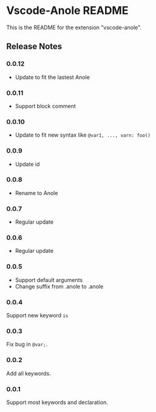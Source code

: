 # Vscode-Anole README

This is the README for the extension "vscode-anole".

## Release Notes

### 0.0.12

- Update to fit the lastest Anole

### 0.0.11

- Support block comment

### 0.0.10

- Update to fit new syntax like `@var1, ..., varn: foo()`

### 0.0.9

- Update id

### 0.0.8

- Rename to Anole

### 0.0.7

- Regular update

### 0.0.6

- Regular update

### 0.0.5

- Support default arguments
- Change suffix from .anole to .anole

### 0.0.4

Support new keyword `is`

### 0.0.3

Fix bug in `@var;`.

### 0.0.2

Add all keywords.

### 0.0.1

Support most keywords and declaration.
